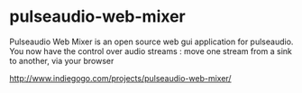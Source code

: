 pulseaudio-web-mixer
====================

Pulseaudio Web Mixer is an open source web gui application for pulseaudio. You now have the control over audio streams : move one stream from a sink to another, via your browser

http://www.indiegogo.com/projects/pulseaudio-web-mixer/
